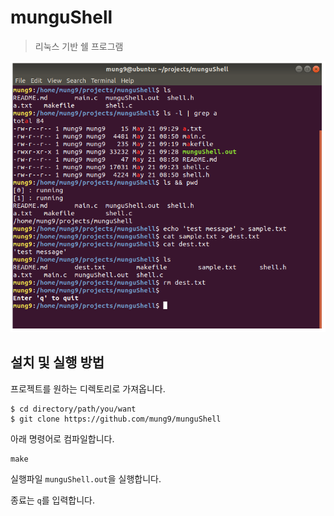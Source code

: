 # munguShell
> 리눅스 기반 쉘 프로그램

![](images/munguShell.png)


## 설치 및 실행 방법

프로젝트를 원하는 디렉토리로 가져옵니다.
```shell
$ cd directory/path/you/want
$ git clone https://github.com/mung9/munguShell
```

아래 명령어로 컴파일합니다.
```shell
make
```
실행파일 `munguShell.out`을 실행합니다.

종료는 `q`를 입력합니다.

